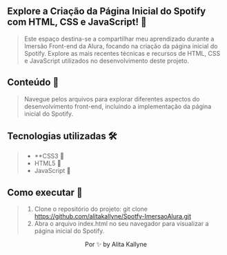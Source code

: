 ## Explore a Criação da Página Inicial do Spotify com HTML, CSS e JavaScript! 🔎
> Este espaço destina-se a compartilhar meu aprendizado durante a Imersão Front-end da Alura, focando na criação da página inicial do Spotify. Explore as mais recentes técnicas e recursos de HTML, CSS e JavaScript utilizados no desenvolvimento deste projeto.
## Conteúdo 📝
 > Navegue pelos arquivos para explorar diferentes aspectos do desenvolvimento front-end, incluindo a implementação da página inicial do Spotify. 

## Tecnologias utilizadas  🛠 
> * **CSS3 🔹
> * HTML5 🔸
> * JavaScript 🔺

## Como executar 🚀 
> 1. Clone o repositório do projeto: git clone https://github.com/alitakallyne/Spotfy-ImersaoAlura.git
> 2. Abra o arquivo index.html no seu navegador para visualizar a página inicial do Spotify.
<p align="center"> Por ✨  by Alita Kallyne</p>
